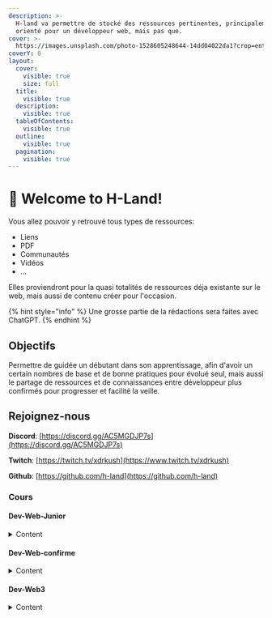 ```yaml
---
description: >-
  H-land va permettre de stocké des ressources pertinentes, principalement
  orienté pour un développeur web, mais pas que.
cover: >-
  https://images.unsplash.com/photo-1528605248644-14dd04022da1?crop=entropy&cs=tinysrgb&fm=jpg&ixid=MnwxOTcwMjR8MHwxfHNlYXJjaHwxMHx8dGVhbSUyMG9mJTIwcGVvcGxlfGVufDB8fHx8MTY2MDMxNzQzNg&ixlib=rb-1.2.1&q=80
coverY: 0
layout:
  cover:
    visible: true
    size: full
  title:
    visible: true
  description:
    visible: true
  tableOfContents:
    visible: true
  outline:
    visible: true
  pagination:
    visible: true
---
```


# 👋 Welcome to H-Land!

Vous allez pouvoir y retrouvé tous types de ressources:

* Liens
* PDF
* Communautés
* Vidéos
* ...

Elles proviendront pour la quasi totalités de ressources déja existante sur le web, mais aussi de contenu créer pour l'occasion.

{% hint style="info" %}
Une grosse partie de la rédactions sera faites avec ChatGPT.
{% endhint %}

## Objectifs

Permettre de guidée un débutant dans son apprentissage, afin d'avoir un certain nombres de base et de bonne pratiques pour évolué seul, mais aussi le partage de ressources et de connaissances entre développeur plus confirmés pour progresser et facilité la veille.

## Rejoignez-nous

**Discord**: [https://discord.gg/AC5MGDJP7s](https://discord.gg/AC5MGDJP7s)

**Twitch**: [https://twitch.tv/xdrkush](https://www.twitch.tv/xdrkush)

**Github**: [https://github.com/h-land](https://github.com/h-land)



### Cours

#### Dev-Web-Junior

<details>

<summary>Content</summary>

[**\[00-Intro\]**](cours/dev-web-junior/00-intro.md) Retrouvez les bases du web, les fondamentaux d'internet, en passant par le navigateurs web ...&#x20;

[**\[01-Ecosystem\]**](cours/dev-web-junior/01-ecosystem.md) Retrouvez les outils de bases du développement web, ide, serveur local, ...&#x20;

[**\[02-HTML\]**](cours/dev-web-junior/02-html.md) C'est quoi le balisage (html) ? Comment fonctionne une page web.&#x20;

[**\[03-CSS\]**](cours/dev-web-junior/03-css.md) Les bases flex/grid, positionnement , alignement de vos box, responcive de quoi il s'agit ?&#x20;

[**\[04-JS\]**](cours/dev-web-junior/04-js.md) Le DOM, c'est quoi ? il existe des outils pour nous simplifier la tache ? (jquery, vue, react, ...)&#x20;

[\[05-Sass\] ](cours/dev-web-junior/05-sass.md)Optimisez son style avec sass,scss ? comment ça marche&#x20;

[\[06-Import\]](cours/dev-web-junior/06-import.md) Import de CDN, c'est quoi un framework ? Comment importer des librairy diverse ?&#x20;

[\[07-Back\]](cours/dev-web-junior/07-back.md) Le back-end c'est quoi ? le plus simple pour commencer ? C'est quoi un CRUD ?&#x20;

[\[08-BDD\]](cours/dev-web-junior/08-bdd.md) C'est quoi une BDD (base de donnée) ? à quoi sa sert ?&#x20;

[\[09-API\]](cours/dev-web-junior/09-api.md) API Rest, Web services, ... ? c'est quoi ce charabia ? Qui partage ses outils ?&#x20;

[\[10-Test\]](cours/dev-web-junior/10-test.md) Comment tester notre code ? les outils, les différents test, conceptions, intégrations, production, charge, ...&#x20;

[\[99-Others\]](cours/dev-web-junior/99-others.md) Le SSH ? L'UX/UI ? LightHouse, W3C, Mozilla.Observatory, ... ? Figma ? -&#x20;

[\[DOCS\]](cours/dev-web-junior/docs.md) Divers ressources

</details>

#### Dev-Web-confirme

<details>

<summary>Content</summary>

[**\[00-Intro\]**](cours/dev-web-avance/00-intro.md) Le métier de développeur web ? sont réseaux d'action, sa mentalité, ... ? est-il obligé de codé ?

[**\[01-Ecosystem\]**](cours/dev-web-avance/01-ecosystem.md) Quels sont les bases pour entrée en faire sont métier ? Codeur, scrum master, Product owner ?

[**\[02-Front\]**](cours/dev-web-avance/02-front.md) Quels sont les outils front à connaitre pour entrée sur le marché du developpement ?

[**\[03-Back\]**](cours/dev-web-avance/03-back.md) Comment choisir sa stack de départ ? NodeJS, Php, Rust ?

[**\[04-Typescript\]**](cours/dev-web-avance/04-typescript.md) Est-il vraiment utile ? Pourquoi rajouter une couche sur JS ?

[**\[05-MVC\]**](cours/dev-web-avance/05-mvc.md) MERN VS MEVN ? C'est quoi ? Comment les utiliser, les optimiser, les sécurisées ?

[**\[06-WebSocket\]**](cours/dev-web-avance/06-websocket.md) Socket.io, c'est quoi ? Quels est ça force ? Qui l'utilise ?

[**\[07-SEC\]**](cours/dev-web-avance/07-security.md) Quels sont les règles à respecter pour sécuriser sont outils, website, bot, application ?

[**\[08-Prod\]**](cours/dev-web-avance/08-production.md) Comment mettre en prod mon site ? les outils ? le Serveur ? anticipé certain problème (automatisation)

[**\[99-Others\]**](cours/dev-web-avance/99-others.md) Tdd, Docker, patern, la gestion de projet, UML, kanban, gantt, Conception de BDD, Architecture Complexe, ... -&#x20;

[**\[DOCS\]**](cours/dev-web-avance/docs.md) Divers ressources

</details>

#### Dev-Web3

<details>

<summary>Content</summary>

[**\[00-Intro\]**](cours/dev-web3/00-intro.md) C'est quoi le Web1, Web2 et le Web3 ? D'ou ça vient ? quel problematique résout il vraiment ? Y a t'il un avenir ?

[**\[01-Ecosystem\]**](cours/dev-web3/01-ecosystem.md) Blockchain (& Testnet), Smart-contract, Bridge, Defi, DAO, ... c'est quoi ses truc de geek ? Les outils ?

[**\[02-SMARTCONTRACT\]**](cours/dev-web3/02-smart-contract.md) C'est quoi un smart-contract ? Les standarts de base, erc20, erc721, erc1155, ... ?&#x20;

[**\[03-SOLIDITY\]**](cours/dev-web3/03-solidity.md) C'est quoi le solidity ? Comment l'utiliser ? c'est quoi l'EVM ?&#x20;

[**\[04-TOOLS\]**](cours/dev-web3/04-tools.md) Quels sont les outils à utiliser dans le web3 ? hardhat, truffle, foundry, oppenzepplin, infura, metamask, ... ?&#x20;

[**\[05-BASIC\]**](cours/dev-web3/05-basic.md) Comment créer un token, et faire des échanges avec sur une DAPP ? dev local&#x20;

[**\[06-DAPP\]**](cours/dev-web3/06-dapp.md) C'est quoi une DAPP ? Comment la construire ? Quels sont ses points faibles/forts ?&#x20;

[**\[07-TEST\]**](cours/dev-web3/07-test.md) Comment réaliser les test unitaire avec chaï, mocha, ethers, ... ?&#x20;

[**\[08-MULTICONTRAT\]**](cours/dev-web3/08-multi-contrat.md) Comment rassemblé plusieurs contrat ensemble ? fixé un prix erc20 sur un erc721 ou erc1155 ?&#x20;

[**\[09-SECURITY\]**](cours/dev-web3/09-security.md) Comprendre l'exploitation de certaines failles, re-entrancy, gas-out-limit, ...&#x20;

[**\[10-ADVANCED\]**](cours/dev-web3/10-advanced.md) Créer une DAPP multi-contrat, avec les test, le deploy et intéragir avec le/les contrats.&#x20;

[**\[99-Others\]** ](cours/dev-web3/99-others.md)Divers sujets tel que le pattern diamond, DAO, ...

[**\[DOCS\]**](cours/dev-web3/docs.md) Divers ressources

</details>

